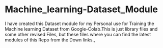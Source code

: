 # Machine_learning-Dataset_Module
I have created this Dataset module for my Personal use for Training the Machine learning Dataset from Google-Colab.This is just library files and some other revised Files, but these files where you can find the latest modules of this Repo from the Down links.,

